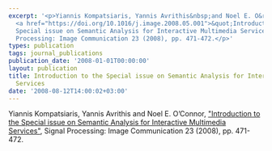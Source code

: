 ```yaml
---
excerpt: '<p>Yiannis Kompatsiaris, Yannis Avrithis&nbsp;and Noel E. O&rsquo;Connor,
  <a href="https://doi.org/10.1016/j.image.2008.05.001">&quot;Introduction to the
  Special issue on Semantic Analysis for Interactive Multimedia Services&quot;</a>,&nbsp;Signal
  Processing: Image Communication 23 (2008), pp. 471-472.</p>'
types: publication
tags: journal_publications
publication_date: '2008-01-01T00:00:00'
layout: publication
title: Introduction to the Special issue on Semantic Analysis for Interactive Multimedia
  Services
date: '2008-08-12T14:00:02+03:00'
---
```

<p>Yiannis Kompatsiaris, Yannis Avrithis&nbsp;and Noel E. O&rsquo;Connor, <a href="https://doi.org/10.1016/j.image.2008.05.001">&quot;Introduction to the Special issue on Semantic Analysis for Interactive Multimedia Services&quot;</a>,&nbsp;Signal Processing: Image Communication 23 (2008), pp. 471-472.</p>
